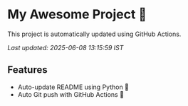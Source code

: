 # My Awesome Project 🚀

This project is automatically updated using GitHub Actions.

_Last updated: 2025-06-08 13:15:59 IST_

## Features
- Auto-update README using Python 🐍
- Auto Git push with GitHub Actions 🤖
